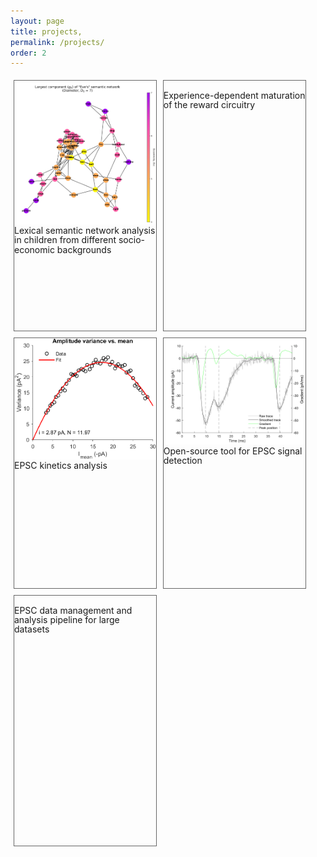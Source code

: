```yaml
---
layout: page
title: projects,
permalink: /projects/
order: 2
---
```


<html>
<head>
<style>
div.gallery {
  margin: 5px;
  border: 1px solid #666;
  float: left;
  width: 45%;
  height: 400px;
  line-height: 110%;
}

div.gallery:hover {
  border: 1px solid #ccc;
}

div.gallery img {
  width: 100%;
  height: 50%;
  object-fit: cover;
  background-color: rgba(0, 204, 92, 0.925);
}

div.desc {
  text-align: left;
  padding: 10px;
}
</style>
</head>
<body>

<a href="/research/#lexical-semantic-network-analysis-in-children-from-different-socio-economic-backgrounds">
    <div class="gallery">  
        <img src="/assets/img/eve_network_by_ecc.svg">
        <div class="desc">Lexical semantic network analysis in children from different socio-economic backgrounds</div>
    </div>
</a>

<a href="/research/#experience-dependent-maturation-of-the-reward-circuitry">
    <div class="gallery">  
        <img>
        <div class="desc">Experience-dependent maturation of the reward circuitry</div>
    </div>
</a>

<a href="/projects/kinetics">
    <div class="gallery">  
        <img src="/assets/img/nsfa_fit.png">
        <div class="desc">EPSC kinetics analysis</div>
    </div>
</a>

<a href="/projects/epsc-detection">
    <div class="gallery">  
        <img src="/assets/img/manypeaks.svg">
        <div class="desc">Open-source tool for EPSC signal detection</div>
    </div>
</a>

<a href="/projects/epsc-pipeline">
    <div class="gallery">  
        <img>
        <div class="desc">EPSC data management and analysis pipeline for large datasets</div>
    </div>
</a>